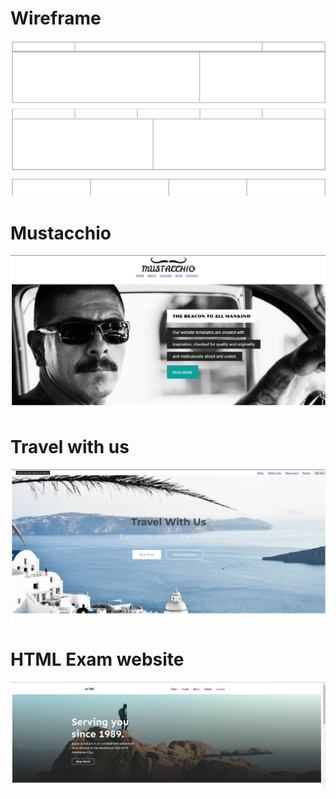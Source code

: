 
<h1> Wireframe </h1>

<a href="https://github.com/BRajendra10/HTML/tree/main/WIREFRAME-HTML-TABLE"><img src="https://github.com/BRajendra10/HTML/blob/fc266a290f76b31d2f54a3ddccc90e94a91bc138/WIREFRAME-HTML-TABLE/Wireframe.png"></a>

<h1> Mustacchio </h1>

<a href="https://github.com/BRajendra10/HTML/tree/main/MUSTACCHIO-HTML"><img src="https://github.com/BRajendra10/HTML/blob/23432c8e0d34236f204fb7b570f0926e0583e2cf/MUSTACCHIO-HTML/Images/Mustacchio.png"></a>

<h1> Travel with us </h1>

<img src="https://github.com/BRajendra10/HTML/blob/608f0323c127ef0b6c43efa51a07d485dcecd687/Travel%20with%20us.png">

<h1> HTML Exam website </h1>

<a href="https://github.com/BRajendra10/HTML/tree/main/HTML-Exam"><img src="https://github.com/BRajendra10/HTML/blob/6bee0ef81538f9fbb8d15cc4a0f143fe066cdf5b/HTML-Exam/Images/HTML-Exam.png">
</a>

